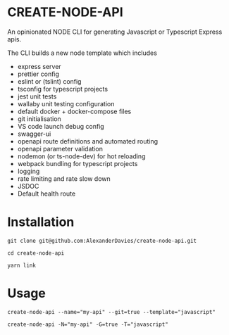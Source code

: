 # CREATE-NODE-API

An opinionated NODE CLI for generating Javascript or Typescript Express apis.

The CLI builds a new node template which includes

- express server
- prettier config
- eslint or (tslint) config
- tsconfig for typescript projects
- jest unit tests
- wallaby unit testing configuration
- default docker + docker-compose files
- git initialisation
- VS code launch debug config
- swagger-ui
- openapi route definitions and automated routing
- openapi parameter validation
- nodemon (or ts-node-dev) for hot reloading
- webpack bundling for typescript projects
- logging
- rate limiting and rate slow down
- JSDOC
- Default health route

# Installation

    git clone git@github.com:AlexanderDavies/create-node-api.git

    cd create-node-api

    yarn link

# Usage

    create-node-api --name="my-api" --git=true --template="javascript"

    create-node-api -N="my-api" -G=true -T="javascript"
